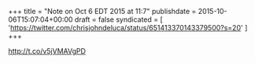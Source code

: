+++
title = "Note on Oct 6 EDT 2015 at 11:7"
publishdate = 2015-10-06T15:07:04+00:00
draft = false
syndicated = [ 'https://twitter.com/chrisjohndeluca/status/651413370143379500?s=20' ]
+++

http://t.co/v5jVMAVgPD
